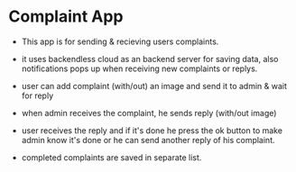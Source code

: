 # Complaint App
- This app is for sending & recieving users complaints.

- it uses backendless cloud as an backend server for saving data, also notifications pops up when receiving new complaints or replys. 

- user can add complaint (with/out) an image and send it to admin & wait for reply

- when admin receives the complaint, he sends reply (with/out image)

- user receives the reply and if it's done he press the ok button to make admin know it's done
  or he can send another reply of his complaint.

- completed complaints are saved in separate list.
